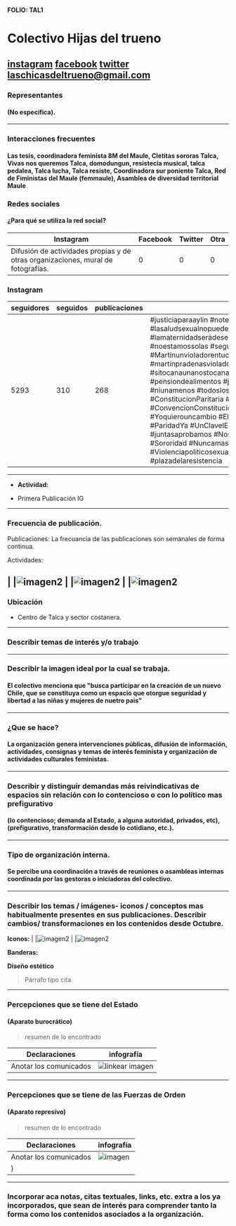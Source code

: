 #### FOLIO: TAL1
# Colectivo Hijas del trueno

[instagram](https://www.instagram.com/las_hijasdeltrueno/)
[facebook](https://www.facebook.com/Hijas-del-trueno-107851347365462)
[twitter]()
<laschicasdeltrueno@gmail.com>
---

### Representantes
#### (No especifica).

---
### Interacciones frecuentes
#### Las tesis, coordinadora feminista 8M del Maule, Cletitas sororas Talca, Vivas nos queremos Talca, domodungun, resistecia musical, talca pedalea, Talca lucha, Talca resiste, Coordinadora sur poniente Talca, Red de Fiministas del Maule (femmaule), Asamblea de diversidad territorial Maule

### Redes sociales
#### ¿Para qué se utiliza la red social?
| Instagram | Facebook | Twitter | Otra 
|---|---|---|---|
|Difusión de actividades propias y de otras organizaciones, mural de fotografías.|0|0| 0|

### **Instagram**
| seguidores | seguidos | publicaciones | hashtag 
|---|---|---|---|
|5293|310|268| #justiciaparaaylin #notenemosministra #lasaludsexualnopuedeesperar #abortolegalderechoesencial #lamaternidadserádeseadaonoser#lamaternidadserádeseadaonoserá #noestamossolas #seguimossinministra #TodassomosAntonia #Martinunvioladorentucamino #Noestamossolas #martínpradenasviolador #JusticiaParaAntonia #justiciaparatodes #sitocanaunanostocanatodas #nomasafp #papitocorazon #pensiondealimentos #justiciaparaambar #justiciaparacatavasquez #niunamenos #todoslosdiasson8m #feminismo #Alertamachista #ConstitucionParitaria #AprueboNuevaConstitucion #ConvencionConstitucional #Chileparatodasytodos #Yoquierouncambio #Elestadoopresoresunmachoviolador #ParidadYa #UnClavelEnTuNombre #juntashacemoshistoria #juntasaprobamos #NosomoshistericasSomoshistoricas #50AñosUP #Sororidad #Nuncamassolas #Sororidad #Memoriafeminista #Violenciapoliticosexual #convencionconstitucional #plazadelaresistencia



---

* **Actividad:**   

* Primera Publicación IG

---
### Frecuencia de publicación.

Publicaciones: La frecuancia de las publicaciones son semanales de forma continua. 

Actividades:

| |![imagen2](Imagenes/9.jpg)
| |![imagen2](Imagenes/12.jpg)
| |![imagen2](Imagenes/11.jpg)
---
### Ubicación
* Centro de Talca y sector costanera.

---
### Describir temas de interés y/o trabajo

---
### Describir la imagen ideal por la cual se trabaja.
#### El colectivo menciona que "busca participar en la creación de un nuevo Chile, que se constituya como un espacio que otorgue seguridad y libertad a las niñas y mujeres de nuetro pais" 

---
### ¿Que se hace?
#### La organización genera intervenciones públicas,  difusión de información, actividades, consignas y temas de interés feminista y organización de actividades culturales feministas.    

---
### Describir y distinguir demandas más reivindicativas de espacios sin relación con lo contencioso o con lo político mas prefigurativo
#### (lo contencioso; demanda al Estado, a alguna autoridad, privados, etc), (prefigurativo, transformación desde lo cotidiano, etc.).

---
### Tipo de organización interna.
#### Se percibe una coordinación a través de reuniones o asambleas internas coordinada  por las gestoras o iniciadoras del colectivo.  

---
### Describir los temas / imágenes- iconos / conceptos mas habitualmente presentes en sus publicaciones. Describir cambios/ transformaciones en los contenidos desde Octubre.

**Iconos:** 
| |![imagen2](Imagenes/2.jpg)
| |![imagen2](Imagenes/13.jpg)

**Banderas:**

**Diseño estético**

> Párrafo tipo cita 

---
### Percepciones que se tiene del Estado
#### (Aparato burocrático)
> resumen de lo encontrado

| Declaraciones | infografía | 
|---|---|
|Anotar los comunicados | ![linkear imagen]() |

---
### Percepciones que se tiene de las Fuerzas de Orden
#### (Aparato represivo)
> resumen de lo encontrado

| Declaraciones | infografía | 
|---|---|
|Anotar los comunicados | ![imagen]() 
) |




---
### Incorporar aca notas, citas textuales, links, etc. extra a los ya incorporados, que sean de interés para comprender tanto la forma como los contenidos asociados a la organización.

